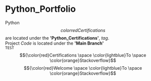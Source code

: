 # Python_Portfolio
Python $${color{red}Certifications}$$ are located under the **'Python_Certifications'**, *tag*. <br>
Project *Code* is located under the **'Main Branch'**<br>
<code style="aqua">TEST</code>
$${\color{red}Certifications \space \color{lightblue}To \space \color{orange}Stackoverflow}$$
$${\color{red}Welcome \space \color{lightblue}To \space \color{orange}Stackoverflow}$$
